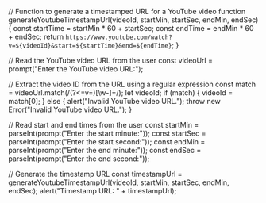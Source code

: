 // Function to generate a timestamped URL for a YouTube video
function generateYoutubeTimestampUrl(videoId, startMin, startSec, endMin, endSec) {
    const startTime = startMin * 60 + startSec;
    const endTime = endMin * 60 + endSec;
    return `https://www.youtube.com/watch?v=${videoId}&start=${startTime}&end=${endTime}`;
}

// Read the YouTube video URL from the user
const videoUrl = prompt("Enter the YouTube video URL:");

// Extract the video ID from the URL using a regular expression
const match = videoUrl.match(/(?<=v=)[\w-]+/);
let videoId;
if (match) {
    videoId = match[0];
} else {
    alert("Invalid YouTube video URL.");
    throw new Error("Invalid YouTube video URL.");
}

// Read start and end times from the user
const startMin = parseInt(prompt("Enter the start minute:"));
const startSec = parseInt(prompt("Enter the start second:"));
const endMin = parseInt(prompt("Enter the end minute:"));
const endSec = parseInt(prompt("Enter the end second:"));

// Generate the timestamp URL
const timestampUrl = generateYoutubeTimestampUrl(videoId, startMin, startSec, endMin, endSec);
alert("Timestamp URL: " + timestampUrl);